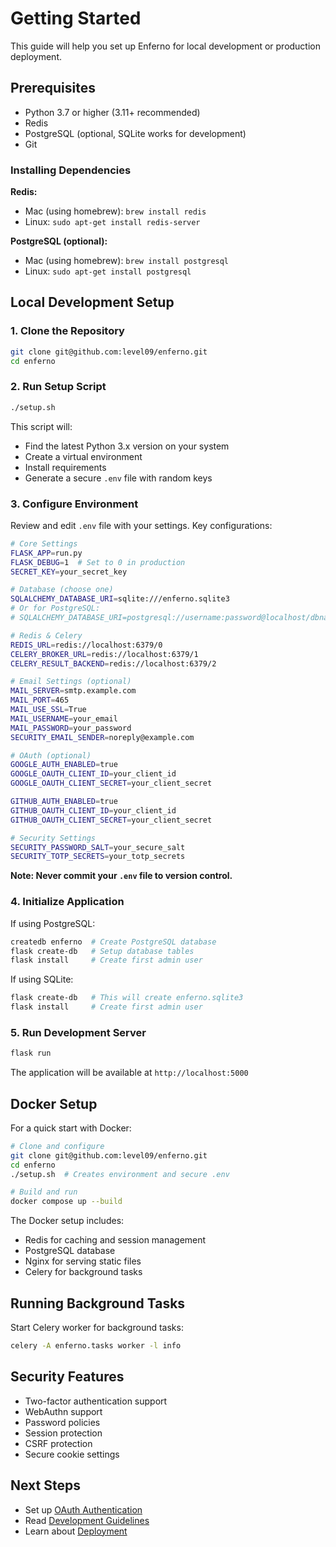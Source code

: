 # Getting Started

This guide will help you set up Enferno for local development or production deployment.

## Prerequisites

- Python 3.7 or higher (3.11+ recommended)
- Redis
- PostgreSQL (optional, SQLite works for development)
- Git

### Installing Dependencies

**Redis:**

- Mac (using homebrew): `brew install redis`
- Linux: `sudo apt-get install redis-server`

**PostgreSQL (optional):**

- Mac (using homebrew): `brew install postgresql`
- Linux: `sudo apt-get install postgresql`

## Local Development Setup

### 1. Clone the Repository

```bash
git clone git@github.com:level09/enferno.git
cd enferno
```

### 2. Run Setup Script

```bash
./setup.sh
```

This script will:
- Find the latest Python 3.x version on your system
- Create a virtual environment
- Install requirements
- Generate a secure `.env` file with random keys

### 3. Configure Environment

Review and edit `.env` file with your settings. Key configurations:

```bash
# Core Settings
FLASK_APP=run.py
FLASK_DEBUG=1  # Set to 0 in production
SECRET_KEY=your_secret_key

# Database (choose one)
SQLALCHEMY_DATABASE_URI=sqlite:///enferno.sqlite3
# Or for PostgreSQL:
# SQLALCHEMY_DATABASE_URI=postgresql://username:password@localhost/dbname

# Redis & Celery
REDIS_URL=redis://localhost:6379/0
CELERY_BROKER_URL=redis://localhost:6379/1
CELERY_RESULT_BACKEND=redis://localhost:6379/2

# Email Settings (optional)
MAIL_SERVER=smtp.example.com
MAIL_PORT=465
MAIL_USE_SSL=True
MAIL_USERNAME=your_email
MAIL_PASSWORD=your_password
SECURITY_EMAIL_SENDER=noreply@example.com

# OAuth (optional)
GOOGLE_AUTH_ENABLED=true
GOOGLE_OAUTH_CLIENT_ID=your_client_id
GOOGLE_OAUTH_CLIENT_SECRET=your_client_secret

GITHUB_AUTH_ENABLED=true
GITHUB_OAUTH_CLIENT_ID=your_client_id
GITHUB_OAUTH_CLIENT_SECRET=your_client_secret

# Security Settings
SECURITY_PASSWORD_SALT=your_secure_salt
SECURITY_TOTP_SECRETS=your_totp_secrets
```

**Note: Never commit your `.env` file to version control.**

### 4. Initialize Application

If using PostgreSQL:
```bash
createdb enferno  # Create PostgreSQL database
flask create-db   # Setup database tables
flask install     # Create first admin user
```

If using SQLite:
```bash
flask create-db   # This will create enferno.sqlite3
flask install     # Create first admin user
```

### 5. Run Development Server

```bash
flask run
```

The application will be available at `http://localhost:5000`

## Docker Setup

For a quick start with Docker:

```bash
# Clone and configure
git clone git@github.com:level09/enferno.git
cd enferno
./setup.sh  # Creates environment and secure .env

# Build and run
docker compose up --build
```

The Docker setup includes:
- Redis for caching and session management
- PostgreSQL database
- Nginx for serving static files
- Celery for background tasks

## Running Background Tasks

Start Celery worker for background tasks:

```bash
celery -A enferno.tasks worker -l info
```

## Security Features

- Two-factor authentication support
- WebAuthn support
- Password policies
- Session protection
- CSRF protection
- Secure cookie settings

## Next Steps

- Set up [OAuth Authentication](authentication.md)
- Read [Development Guidelines](development.md)
- Learn about [Deployment](deployment.md)
